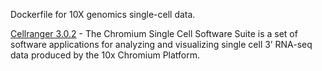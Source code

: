 Dockerfile for 10X genomics single-cell data.

[Cellranger 3.0.2](https://support.10xgenomics.com/single-cell-gene-expression/software/release-notes/3-0) - The Chromium Single Cell Software Suite is a set of software applications for analyzing and visualizing single cell 3’ RNA-seq data produced by the 10x Chromium Platform. 

